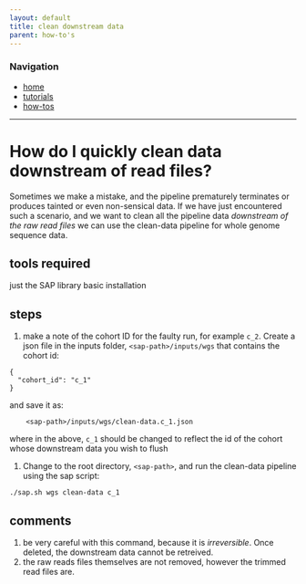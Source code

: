 ```yaml
---
layout: default
title: clean downstream data
parent: how-to's
---
```


### Navigation
* [home](../)
* [tutorials](../tutorials/)
* [how-tos](../how-tos/)

***

How do I quickly clean data downstream of read files?
======================================================

Sometimes we make a mistake, and the pipeline prematurely terminates or produces tainted or even non-sensical data. If we have just encountered such a scenario, and we want to clean all the pipeline data *downstream of the raw read files* we can use the clean-data pipeline for whole genome sequence data.

## tools required

just the SAP library basic installation

## steps

1. make a note of the cohort ID for the faulty run, for example `c_2`. Create a json file in the inputs folder, `<sap-path>/inputs/wgs` that contains the cohort id:
```
{
  "cohort_id": "c_1"
}
```
and save it as:
```
	<sap-path>/inputs/wgs/clean-data.c_1.json
```
where in the above, `c_1` should be changed to reflect the id of the cohort whose downstream data you wish to flush

1. Change to the root directory, `<sap-path>`, and run the clean-data pipeline using the sap script:
```
./sap.sh wgs clean-data c_1
```

## comments
1. be very careful with this command, because it is *irreversible*. Once deleted, the downstream data cannot be retreived.
1. the raw reads files themselves are not removed, however the trimmed read files are.  